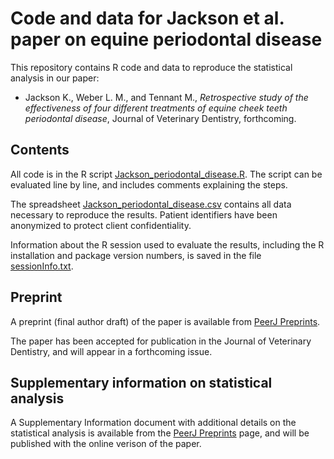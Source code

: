 Code and data for Jackson et al. paper on equine periodontal disease
====================================================================

This repository contains R code and data to reproduce the statistical analysis in our paper:

- Jackson K., Weber L. M., and Tennant M., *Retrospective study of the effectiveness of four different treatments of equine cheek teeth periodontal disease*, Journal of Veterinary Dentistry, forthcoming.


## Contents

All code is in the R script [Jackson_periodontal_disease.R](Jackson_periodontal_disease.R). The script can be evaluated line by line, and includes comments explaining the steps.

The spreadsheet [Jackson_periodontal_disease.csv](Jackson_periodontal_disease.csv) contains all data necessary to reproduce the results. Patient identifiers have been anonymized to protect client confidentiality.

Information about the R session used to evaluate the results, including the R installation and package version numbers, is saved in the file [sessionInfo.txt](sessionInfo.txt).


## Preprint

A preprint (final author draft) of the paper is available from [PeerJ Preprints](https://peerj.com/manuscripts/9088/).

The paper has been accepted for publication in the Journal of Veterinary Dentistry, and will appear in a forthcoming issue.


## Supplementary information on statistical analysis

A Supplementary Information document with additional details on the statistical analysis is available from the [PeerJ Preprints](https://peerj.com/manuscripts/9088/) page, and will be published with the online verison of the paper.


